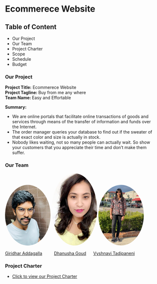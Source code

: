 # Ecommerece Website

## Table of Content
* Our Project
* Our Team
* Project Charter
* Scope
* Schedule
* Budget

### Our Project
   <strong>Project Title:</strong> Ecommerece Website<br>
   <strong>Project Tagline: </strong>Buy from me any where<br>
   <strong>Team Name: </strong>Easy and Effortable<br>
   
**Summary:**<br>
* We are online portals that facilitate online transactions of goods and services through means of the transfer of information and funds over the Internet. 
* The order manager queries your database to find out if the sweater of that exact color and size is actually in stock.
* Nobody likes waiting, not so many people can actually wait. So show your customers that you appreciate their time and don’t make them suffer.

### Our Team
<img src="./images/giridhar.jpeg" alt="giridhar image" width="150" style="border-radius:50%" />                <img src="./images/dhanushag.jpeg" alt="dhanush image" width="150" style="border-radius:50%" />
<img src="./images/vyshnavi.jpeg" alt="vyshnavi image" width="150" style="border-radius:50%" />               

  [Giridhar Addagalla](https://github.com/giridhar196) &nbsp;&nbsp;&nbsp;&nbsp;&nbsp;&nbsp;&nbsp;&nbsp; [Dhanusha Goud](https://github.com/Dhanushagoud)             &nbsp;&nbsp;&nbsp;&nbsp;   [Vyshnavi Tadipaneni](https://github.com/vyshnavi1996)   

### Project Charter
* [Click to view our Project Charter](markdown/charter.md)
